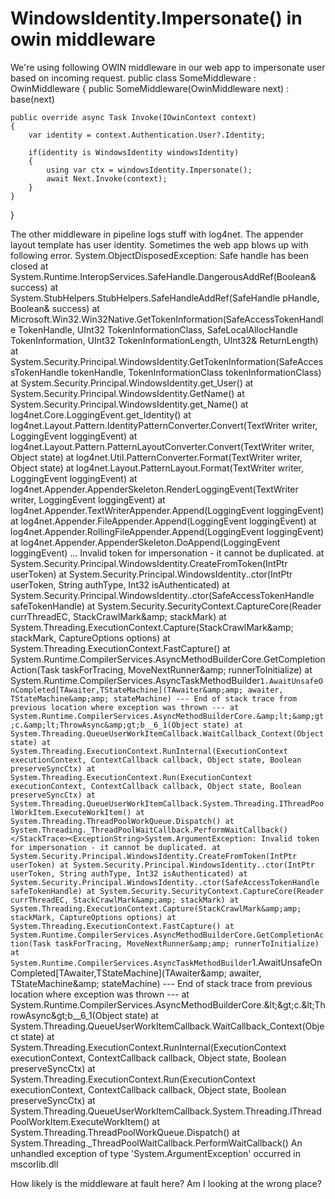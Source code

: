 
# WindowsIdentity.Impersonate() in owin middleware

We're using following OWIN middleware in our web app to impersonate user based on incoming request.
public class SomeMiddleware : OwinMiddleware
{
    public SomeMiddleware(OwinMiddleware next) : base(next)

    public override async Task Invoke(IOwinContext context)
    {
        var identity = context.Authentication.User?.Identity;
        
        if(identity is WindowsIdentity windowsIdentity)
        {
            using var ctx = windowsIdentity.Impersonate();
            await Next.Invoke(context);
        }
    }
}

The other middleware in pipeline logs stuff with log4net. The appender layout template has user identity.
Sometimes the web app blows up with following error.
System.ObjectDisposedException: Safe handle has been closed
   at System.Runtime.InteropServices.SafeHandle.DangerousAddRef(Boolean& success)
   at System.StubHelpers.StubHelpers.SafeHandleAddRef(SafeHandle pHandle, Boolean& success)
   at Microsoft.Win32.Win32Native.GetTokenInformation(SafeAccessTokenHandle TokenHandle, UInt32 TokenInformationClass, SafeLocalAllocHandle TokenInformation, UInt32 TokenInformationLength, UInt32& ReturnLength)
   at System.Security.Principal.WindowsIdentity.GetTokenInformation(SafeAccessTokenHandle tokenHandle, TokenInformationClass tokenInformationClass)
   at System.Security.Principal.WindowsIdentity.get_User()
   at System.Security.Principal.WindowsIdentity.GetName()
   at System.Security.Principal.WindowsIdentity.get_Name()
   at log4net.Core.LoggingEvent.get_Identity()
   at log4net.Layout.Pattern.IdentityPatternConverter.Convert(TextWriter writer, LoggingEvent loggingEvent)
   at log4net.Layout.Pattern.PatternLayoutConverter.Convert(TextWriter writer, Object state)
   at log4net.Util.PatternConverter.Format(TextWriter writer, Object state)
   at log4net.Layout.PatternLayout.Format(TextWriter writer, LoggingEvent loggingEvent)
   at log4net.Appender.AppenderSkeleton.RenderLoggingEvent(TextWriter writer, LoggingEvent loggingEvent)
   at log4net.Appender.TextWriterAppender.Append(LoggingEvent loggingEvent)
   at log4net.Appender.FileAppender.Append(LoggingEvent loggingEvent)
   at log4net.Appender.RollingFileAppender.Append(LoggingEvent loggingEvent)
   at log4net.Appender.AppenderSkeleton.DoAppend(LoggingEvent loggingEvent)
...
Invalid token for impersonation - it cannot be duplicated.</Message><StackTrace>   at System.Security.Principal.WindowsIdentity.CreateFromToken(IntPtr userToken)
   at System.Security.Principal.WindowsIdentity..ctor(IntPtr userToken, String authType, Int32 isAuthenticated)
   at System.Security.Principal.WindowsIdentity..ctor(SafeAccessTokenHandle safeTokenHandle)
   at System.Security.SecurityContext.CaptureCore(Reader currThreadEC, StackCrawlMark&amp;amp; stackMark)
   at System.Threading.ExecutionContext.Capture(StackCrawlMark&amp;amp; stackMark, CaptureOptions options)
   at System.Threading.ExecutionContext.FastCapture()
   at System.Runtime.CompilerServices.AsyncMethodBuilderCore.GetCompletionAction(Task taskForTracing, MoveNextRunner&amp;amp; runnerToInitialize)
   at System.Runtime.CompilerServices.AsyncTaskMethodBuilder`1.AwaitUnsafeOnCompleted[TAwaiter,TStateMachine](TAwaiter&amp;amp; awaiter, TStateMachine&amp;amp; stateMachine)
--- End of stack trace from previous location where exception was thrown ---
   at System.Runtime.CompilerServices.AsyncMethodBuilderCore.&amp;lt;&amp;gt;c.&amp;lt;ThrowAsync&amp;gt;b__6_1(Object state)
   at System.Threading.QueueUserWorkItemCallback.WaitCallback_Context(Object state)
   at System.Threading.ExecutionContext.RunInternal(ExecutionContext executionContext, ContextCallback callback, Object state, Boolean preserveSyncCtx)
   at System.Threading.ExecutionContext.Run(ExecutionContext executionContext, ContextCallback callback, Object state, Boolean preserveSyncCtx)
   at System.Threading.QueueUserWorkItemCallback.System.Threading.IThreadPoolWorkItem.ExecuteWorkItem()
   at System.Threading.ThreadPoolWorkQueue.Dispatch()
   at System.Threading._ThreadPoolWaitCallback.PerformWaitCallback()</StackTrace><ExceptionString>System.ArgumentException: Invalid token for impersonation - it cannot be duplicated.
   at System.Security.Principal.WindowsIdentity.CreateFromToken(IntPtr userToken)
   at System.Security.Principal.WindowsIdentity..ctor(IntPtr userToken, String authType, Int32 isAuthenticated)
   at System.Security.Principal.WindowsIdentity..ctor(SafeAccessTokenHandle safeTokenHandle)
   at System.Security.SecurityContext.CaptureCore(Reader currThreadEC, StackCrawlMark&amp;amp; stackMark)
   at System.Threading.ExecutionContext.Capture(StackCrawlMark&amp;amp; stackMark, CaptureOptions options)
   at System.Threading.ExecutionContext.FastCapture()
   at System.Runtime.CompilerServices.AsyncMethodBuilderCore.GetCompletionAction(Task taskForTracing, MoveNextRunner&amp;amp; runnerToInitialize)
   at System.Runtime.CompilerServices.AsyncTaskMethodBuilder`1.AwaitUnsafeOnCompleted[TAwaiter,TStateMachine](TAwaiter&amp;amp; awaiter, TStateMachine&amp;amp; stateMachine)
--- End of stack trace from previous location where exception was thrown ---
   at System.Runtime.CompilerServices.AsyncMethodBuilderCore.&amp;lt;&amp;gt;c.&amp;lt;ThrowAsync&amp;gt;b__6_1(Object state)
   at System.Threading.QueueUserWorkItemCallback.WaitCallback_Context(Object state)
   at System.Threading.ExecutionContext.RunInternal(ExecutionContext executionContext, ContextCallback callback, Object state, Boolean preserveSyncCtx)
   at System.Threading.ExecutionContext.Run(ExecutionContext executionContext, ContextCallback callback, Object state, Boolean preserveSyncCtx)
   at System.Threading.QueueUserWorkItemCallback.System.Threading.IThreadPoolWorkItem.ExecuteWorkItem()
   at System.Threading.ThreadPoolWorkQueue.Dispatch()
   at System.Threading._ThreadPoolWaitCallback.PerformWaitCallback()</ExceptionString></Exception></TraceRecord>
An unhandled exception of type 'System.ArgumentException' occurred in mscorlib.dll

How likely is the middleware at fault here? Am I looking at the wrong place?

        